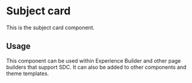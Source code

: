 
# Subject card

This is the subject card component.

## Usage

This component can be used within Experience Builder and other page builders
that support SDC. It can also be added to other components and theme templates.
